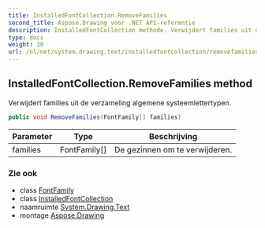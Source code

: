 ```yaml
---
title: InstalledFontCollection.RemoveFamilies
second_title: Aspose.Drawing voor .NET API-referentie
description: InstalledFontCollection methode. Verwijdert families uit de verzameling algemene systeemlettertypen.
type: docs
weight: 30
url: /nl/net/system.drawing.text/installedfontcollection/removefamilies/
---
```

## InstalledFontCollection.RemoveFamilies method

Verwijdert families uit de verzameling algemene systeemlettertypen.

```csharp
public void RemoveFamilies(FontFamily[] families)
```

| Parameter | Type | Beschrijving |
| --- | --- | --- |
| families | FontFamily[] | De gezinnen om te verwijderen. |

### Zie ook

* class [FontFamily](../../../system.drawing/fontfamily/)
* class [InstalledFontCollection](../)
* naamruimte [System.Drawing.Text](../../installedfontcollection/)
* montage [Aspose.Drawing](../../../)


